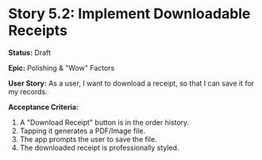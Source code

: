 # Story 5.2: Implement Downloadable Receipts

**Status:** Draft

**Epic:** Polishing & "Wow" Factors

**User Story:**
As a user, I want to download a receipt, so that I can save it for my records.

**Acceptance Criteria:**
1. A "Download Receipt" button is in the order history.
2. Tapping it generates a PDF/Image file.
3. The app prompts the user to save the file.
4. The downloaded receipt is professionally styled.
